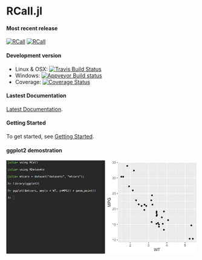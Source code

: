 # RCall.jl

#### Most recent release
[![RCall](http://pkg.julialang.org/badges/RCall_0.5.svg)](http://pkg.julialang.org/?pkg=RCall&ver=0.5)
[![RCall](http://pkg.julialang.org/badges/RCall_0.6.svg)](http://pkg.julialang.org/?pkg=RCall&ver=0.6)

#### Development version
* Linux & OSX: [![Travis Build Status](https://travis-ci.org/JuliaInterop/RCall.jl.svg?branch=master)](https://travis-ci.org/JuliaInterop/RCall.jl)
* Windows: [![Appveyor Build status](https://ci.appveyor.com/api/projects/status/u4xs4f83m4271d8a?svg=true)](https://ci.appveyor.com/project/randy3k/rcall-jl)
* Coverage: [![Coverage Status](https://coveralls.io/repos/github/JuliaInterop/RCall.jl/badge.svg?branch=master)](https://coveralls.io/github/JuliaInterop/RCall.jl?branch=master)

#### Lastest Documentation

[Latest Documentation](http://juliastats.github.io/RCall.jl/latest).
 
#### Getting Started
To get started, see [Getting Started](http://juliastats.github.io/RCall.jl/latest/gettingstarted).


#### ggplot2 demostration

![](ggplot.png)
